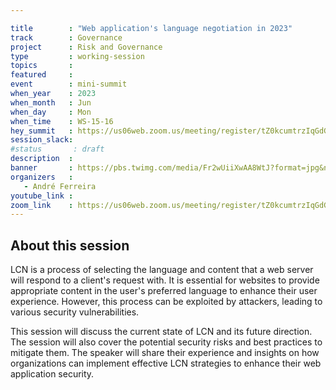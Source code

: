 ```yaml
---

title        : "Web application's language negotiation in 2023"
track        : Governance
project      : Risk and Governance
type         : working-session
topics       :
featured     :
event        : mini-summit
when_year    : 2023
when_month   : Jun
when_day     : Mon
when_time    : WS-15-16
hey_summit   : https://us06web.zoom.us/meeting/register/tZ0kcumtrzIqGdGU901Tm6DPqcl7usquqWYi 
session_slack:
#status       : draft
description  :
banner       : https://pbs.twimg.com/media/Fr2wUiiXwAA8WtJ?format=jpg&name=900x900
organizers   :
   - André Ferreira
youtube_link : 
zoom_link    : https://us06web.zoom.us/meeting/register/tZ0kcumtrzIqGdGU901Tm6DPqcl7usquqWYi 
---
```



## About this session
LCN is a process of selecting the language and content that a web server will respond to a client's request with. It is essential for websites to provide appropriate content in the user's preferred language to enhance their user experience. However, this process can be exploited by attackers, leading to various security vulnerabilities.

This session will discuss the current state of LCN and its future direction. The session will also cover the potential security risks and best practices to mitigate them. The speaker will share their experience and insights on how organizations can implement effective LCN strategies to enhance their web application security.
